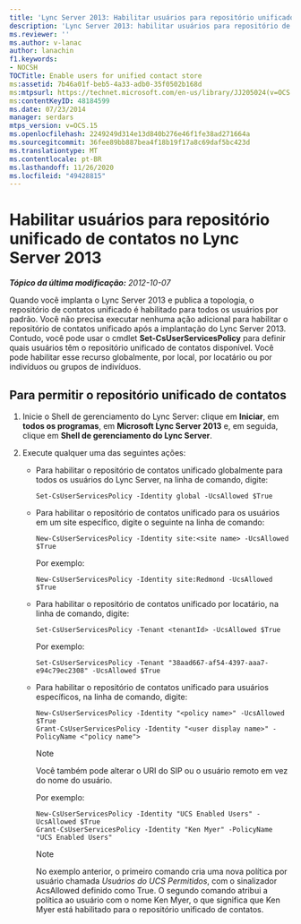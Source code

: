 ```yaml
---
title: 'Lync Server 2013: Habilitar usuários para repositório unificado de contatos'
description: 'Lync Server 2013: habilitar usuários para repositório de contatos unificado.'
ms.reviewer: ''
ms.author: v-lanac
author: lanachin
f1.keywords:
- NOCSH
TOCTitle: Enable users for unified contact store
ms:assetid: 7b46a01f-beb5-4a33-adb0-35f0502b168d
ms:mtpsurl: https://technet.microsoft.com/en-us/library/JJ205024(v=OCS.15)
ms:contentKeyID: 48184599
ms.date: 07/23/2014
manager: serdars
mtps_version: v=OCS.15
ms.openlocfilehash: 2249249d314e13d840b276e46f1fe38ad271664a
ms.sourcegitcommit: 36fee89bb887bea4f18b19f17a8c69daf5bc423d
ms.translationtype: MT
ms.contentlocale: pt-BR
ms.lasthandoff: 11/26/2020
ms.locfileid: "49428815"
---
```

# <a name="enable-users-for-unified-contact-store-in-lync-server-2013"></a>Habilitar usuários para repositório unificado de contatos no Lync Server 2013

<div data-xmlns="http://www.w3.org/1999/xhtml">

<div class="topic" data-xmlns="http://www.w3.org/1999/xhtml" data-msxsl="urn:schemas-microsoft-com:xslt" data-cs="https://msdn.microsoft.com/">

<div data-asp="https://msdn2.microsoft.com/asp">



</div>

<div id="mainSection">

<div id="mainBody">

<span> </span>

_**Tópico da última modificação:** 2012-10-07_

Quando você implanta o Lync Server 2013 e publica a topologia, o repositório de contatos unificado é habilitado para todos os usuários por padrão. Você não precisa executar nenhuma ação adicional para habilitar o repositório de contatos unificado após a implantação do Lync Server 2013. Contudo, você pode usar o cmdlet **Set-CsUserServicesPolicy** para definir quais usuários têm o repositório unificado de contatos disponível. Você pode habilitar esse recurso globalmente, por local, por locatário ou por indivíduos ou grupos de indivíduos.

<div>

## <a name="to-enable-users-for-unified-contact-store"></a>Para permitir o repositório unificado de contatos

1.  Inicie o Shell de gerenciamento do Lync Server: clique em **Iniciar**, em **todos os programas**, em **Microsoft Lync Server 2013** e, em seguida, clique em **Shell de gerenciamento do Lync Server**.

2.  Execute qualquer uma das seguintes ações:
    
      - Para habilitar o repositório de contatos unificado globalmente para todos os usuários do Lync Server, na linha de comando, digite:
        
            Set-CsUserServicesPolicy -Identity global -UcsAllowed $True
    
      - Para habilitar o repositório de contatos unificado para os usuários em um site específico, digite o seguinte na linha de comando:
        
            New-CsUserServicesPolicy -Identity site:<site name> -UcsAllowed $True
        
        Por exemplo:
        
            New-CsUserServicesPolicy -Identity site:Redmond -UcsAllowed $True
    
      - Para habilitar o repositório de contatos unificado por locatário, na linha de comando, digite:
        
            Set-CsUserServicesPolicy -Tenant <tenantId> -UcsAllowed $True
        
        Por exemplo:
        
            Set-CsUserServicesPolicy -Tenant "38aad667-af54-4397-aaa7-e94c79ec2308" -UcsAllowed $True
    
      - Para habilitar o repositório de contatos unificado para usuários específicos, na linha de comando, digite:
        
            New-CsUserServicesPolicy -Identity "<policy name>" -UcsAllowed $True
            Grant-CsUserServicesPolicy -Identity "<user display name>" -PolicyName <"policy name">
        
        <div>
        

        > [!NOTE]  
        > Você também pode alterar o URI do SIP ou o usuário remoto em vez do nome do usuário.

        
        </div>
        
        Por exemplo:
        
            New-CsUserServicesPolicy -Identity "UCS Enabled Users" -UcsAllowed $True
            Grant-CsUserServicesPolicy -Identity "Ken Myer" -PolicyName "UCS Enabled Users"
        
        <div>
        

        > [!NOTE]  
        > No exemplo anterior, o primeiro comando cria uma nova política por usuário chamada <EM>Usuários do UCS Permitidos</EM>, com o sinalizador AcsAllowed definido como True. O segundo comando atribui a política ao usuário com o nome Ken Myer, o que significa que Ken Myer está habilitado para o repositório unificado de contatos.

        
        </div>

</div>

</div>

<span> </span>

</div>

</div>

</div>

